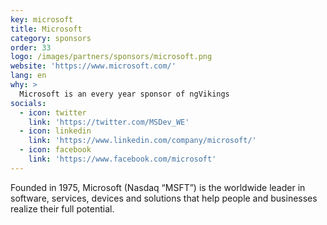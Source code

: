 ```yaml
---
key: microsoft
title: Microsoft
category: sponsors
order: 33
logo: /images/partners/sponsors/microsoft.png
website: 'https://www.microsoft.com/'
lang: en
why: >
  Microsoft is an every year sponsor of ngVikings
socials:
  - icon: twitter
    link: 'https://twitter.com/MSDev_WE'
  - icon: linkedin
    link: 'https://www.linkedin.com/company/microsoft/'
  - icon: facebook
    link: 'https://www.facebook.com/microsoft'
---
```

Founded in 1975, Microsoft (Nasdaq “MSFT”) is the worldwide leader in software, services, devices and solutions that help people and businesses realize their full potential.
